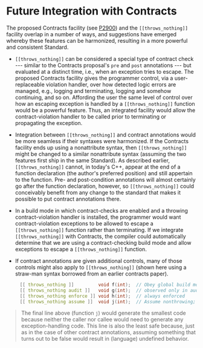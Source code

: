 Future Integration with Contracts
=================================

The proposed Contracts facility (see
[P2900](http:://wg21.link/P2900)) and the `[[throws_nothing]]` facility
overlap in a number of ways, and suggestions have emerged whereby these
features can be harmonized,
resulting in a more powerful and consistent Standard.

* `[[throws_nothing]]` can be considered a special type of contract check ---
  similar to the Contracts proposal's `pre` and `post` annotations --- but
  evaluated at a distinct time, i.e., when an exception tries to escape. The
  proposed Contracts facility gives the programmer control, via a
  user-replaceable violation handler, over how detected logic errors are
  managed, e.g., logging and terminating, logging and somehow continuing, and
  so on.  Affording the user the same level of control
  over how an escaping exception is handled by a `[[throws_nothing]]`
  function would be a powerful feature. Thus, an integrated facility would
  allow the contract-violation handler to be called prior to terminating or
  propagating the exception.

* Integration between `[[throws_nothing]]` and contract annotations would be
  more seamless if their syntaxes were harmonized. If the Contracts facility
  ends up using a nonattribute syntax, then `[[throws_nothing]]` might be
  changed to a similar nonattribute syntax (assuming the two features first
  ship in the same Standard). As described earlier, `[[throws_nothing]]`
  cannot, in today's C++, appear at the end of a function declaration (the
  author's preferred position) and still appertain to the function.
  Pre- and post-condition annotations will almost certainly go after the
  function declaration, however, so `[[throws_nothing]]` could conceivably
  benefit from any change to the standard that makes it possible to put
  contract annotations there.

* In a build mode in which contract-checks are enabled and a throwing
  contract-violation handler is installed, the programmer would want
  contract-violation exceptions to be allowed to escape a `[[throws_nothing]]`
  function
  rather than terminating. If we integrate `[[throws_nothing]]` with Contracts,
  the compiler could automatically determine that we are using a
  contract-checking build mode and allow exceptions to escape a
  `[[throws_nothing]]` function.

* If contract annotations are given additional controls, many of those controls
  might also apply to `[[throws_nothing]]` (shown here using a straw-man syntax
  borrowed from an earlier contracts paper).

```C++
     [[ throws_nothing ]]         void f(int);  // Obey global build mode.
     [[ throws_nothing audit ]]   void g(int);  // observed only in audit build mode
     [[ throws_nothing enforce ]] void h(int);  // always enforced
     [[ throws_nothing assume ]]  void j(int);  // Assume nonthrowing; don't check.
```

> The final line above (function `j`) would generate the smallest code because
neither the caller nor callee would need to generate any exception-handling
code. This line is also the least safe because, just as in the case of other
contract
annotations, assuming something that turns out to be false would result in
(language) undefined behavior.
